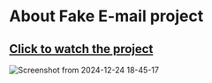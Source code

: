 # About Fake E-mail project
## [Click to watch the project](https://fake-email-project.netlify.app/)
![Screenshot from 2024-12-24 18-45-17](https://github.com/user-attachments/assets/dc85048f-e95f-407e-ba63-7cd6e8871a09)
